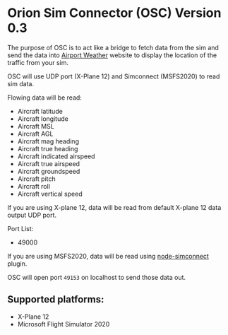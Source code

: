 # Orion Sim Connector (OSC) Version 0.3

The purpose of OSC is to act like a bridge to fetch data from the sim and send the data
into [Airport Weather](https:airportweather.org) website to display the location of the traffic from your sim.

OSC will use UDP port (X-Plane 12) and Simconnect (MSFS2020) to read sim data.

Flowing data will be read:

- Aircraft latitude
- Aircraft longitude
- Aircraft MSL
- Aircraft AGL
- Aircraft mag heading
- Aircraft true heading
- Aircraft indicated airspeed
- Aircraft true airspeed
- Aircraft groundspeed
- Aircraft pitch
- Aircraft roll
- Aircraft vertical speed

If you are using X-plane 12, data will be read from default X-plane 12 data output UDP port.

Port List:

- 49000

If you are using MSFS2020, data will be read using [node-simconnect](https://github.com/EvenAR/node-simconnect) plugin.

OSC will open port `49153` on localhost to send those data out.

## Supported platforms:

- X-Plane 12
- Microsoft Flight Simulator 2020
